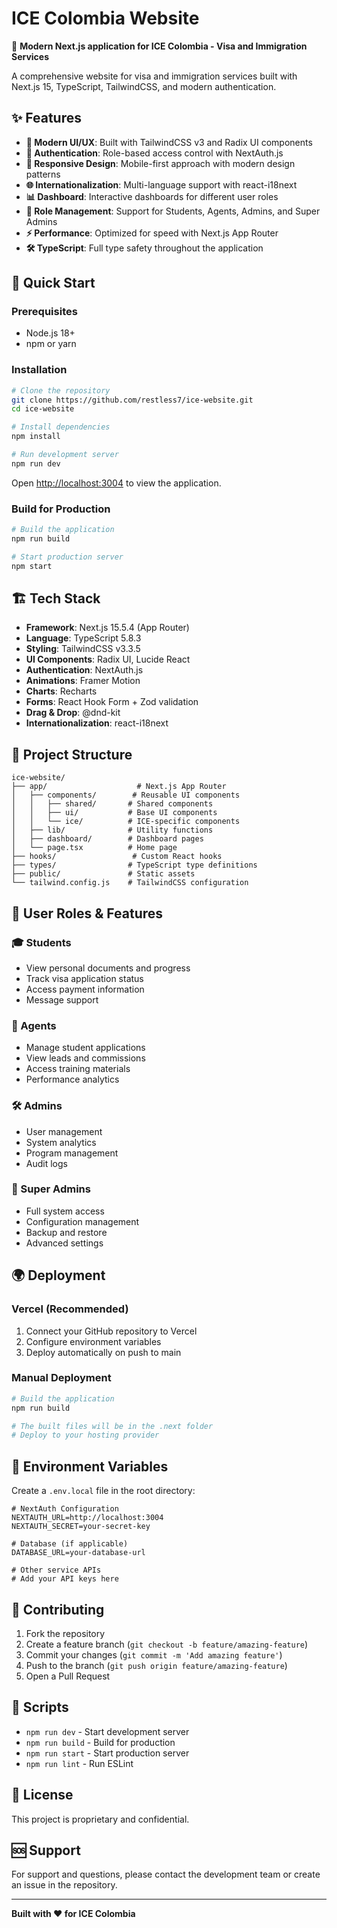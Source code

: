 # ICE Colombia Website

🚀 **Modern Next.js application for ICE Colombia - Visa and Immigration Services**

A comprehensive website for visa and immigration services built with Next.js 15, TypeScript, TailwindCSS, and modern authentication.

## ✨ Features

- **🎨 Modern UI/UX**: Built with TailwindCSS v3 and Radix UI components
- **🔐 Authentication**: Role-based access control with NextAuth.js
- **📱 Responsive Design**: Mobile-first approach with modern design patterns
- **🌐 Internationalization**: Multi-language support with react-i18next
- **📊 Dashboard**: Interactive dashboards for different user roles
- **🎯 Role Management**: Support for Students, Agents, Admins, and Super Admins
- **⚡ Performance**: Optimized for speed with Next.js App Router
- **🛠️ TypeScript**: Full type safety throughout the application

## 🚀 Quick Start

### Prerequisites
- Node.js 18+ 
- npm or yarn

### Installation

```bash
# Clone the repository
git clone https://github.com/restless7/ice-website.git
cd ice-website

# Install dependencies
npm install

# Run development server
npm run dev
```

Open [http://localhost:3004](http://localhost:3004) to view the application.

### Build for Production

```bash
# Build the application
npm run build

# Start production server
npm start
```

## 🏗️ Tech Stack

- **Framework**: Next.js 15.5.4 (App Router)
- **Language**: TypeScript 5.8.3
- **Styling**: TailwindCSS v3.3.5
- **UI Components**: Radix UI, Lucide React
- **Authentication**: NextAuth.js
- **Animations**: Framer Motion
- **Charts**: Recharts
- **Forms**: React Hook Form + Zod validation
- **Drag & Drop**: @dnd-kit
- **Internationalization**: react-i18next

## 📁 Project Structure

```
ice-website/
├── app/                    # Next.js App Router
│   ├── components/        # Reusable UI components
│   │   ├── shared/       # Shared components
│   │   ├── ui/           # Base UI components
│   │   └── ice/          # ICE-specific components
│   ├── lib/              # Utility functions
│   ├── dashboard/        # Dashboard pages
│   └── page.tsx          # Home page
├── hooks/                 # Custom React hooks
├── types/                # TypeScript type definitions
├── public/               # Static assets
└── tailwind.config.js    # TailwindCSS configuration
```

## 🔐 User Roles & Features

### 🎓 Students
- View personal documents and progress
- Track visa application status
- Access payment information
- Message support

### 👥 Agents
- Manage student applications
- View leads and commissions
- Access training materials
- Performance analytics

### 🛠️ Admins
- User management
- System analytics
- Program management
- Audit logs

### 🔧 Super Admins
- Full system access
- Configuration management
- Backup and restore
- Advanced settings

## 🌍 Deployment

### Vercel (Recommended)

1. Connect your GitHub repository to Vercel
2. Configure environment variables
3. Deploy automatically on push to main

### Manual Deployment

```bash
# Build the application
npm run build

# The built files will be in the .next folder
# Deploy to your hosting provider
```

## 🔧 Environment Variables

Create a `.env.local` file in the root directory:

```env
# NextAuth Configuration
NEXTAUTH_URL=http://localhost:3004
NEXTAUTH_SECRET=your-secret-key

# Database (if applicable)
DATABASE_URL=your-database-url

# Other service APIs
# Add your API keys here
```

## 🤝 Contributing

1. Fork the repository
2. Create a feature branch (`git checkout -b feature/amazing-feature`)
3. Commit your changes (`git commit -m 'Add amazing feature'`)
4. Push to the branch (`git push origin feature/amazing-feature`)
5. Open a Pull Request

## 📝 Scripts

- `npm run dev` - Start development server
- `npm run build` - Build for production
- `npm run start` - Start production server
- `npm run lint` - Run ESLint

## 📄 License

This project is proprietary and confidential.

## 🆘 Support

For support and questions, please contact the development team or create an issue in the repository.

---

**Built with ❤️ for ICE Colombia**